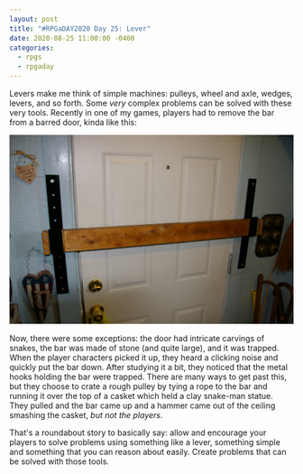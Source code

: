 ```yaml
---
layout: post
title: "#RPGaDAY2020 Day 25: Lever"
date: 2020-08-25 11:00:00 -0400
categories:
  - rpgs
  - rpgaday
---
```


Levers make me think of simple machines: pulleys, wheel and axle, wedges, levers, and so forth. Some _very_ complex problems can be solved with these very tools. Recently in one of my games, players had to remove the bar from a barred door, kinda like this:

![barred door](barred-door.png)

Now, there were some exceptions: the door had intricate carvings of snakes, the bar was made of stone (and quite large), and it was trapped. When the player characters picked it up, they heard a clicking noise and quickly put the bar down. After studying it a bit, they noticed that the metal hooks holding the bar were trapped. There are many ways to get past this, but they choose to crate a rough pulley by tying a rope to the bar and running it over the top of a casket which held a clay snake-man statue. They pulled and the bar came up and a hammer came out of the ceiling smashing the casket, _but not the players_.

That's a roundabout story to basically say: allow and encourage your players to solve problems using something like a lever, something simple and something that you can reason about easily. Create problems that can be solved with those tools.

